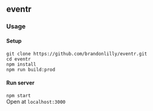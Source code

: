 ## eventr

### Usage

#### Setup  
`git clone https://github.com/brandonlilly/eventr.git`  
`cd eventr`  
`npm install`  
`npm run build:prod`  

#### Run server  
`npm start`  
Open at `localhost:3000`  
